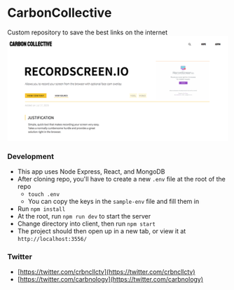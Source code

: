 # CarbonCollective
Custom repository to save the best links on the internet
![screenshot](screenshot.png)

### Development
- This app uses Node Express, React, and MongoDB
- After cloning repo, you'll have to create a new `.env` file at the root of the repo
  - `touch .env`
  - You can copy the keys in the `sample-env` file and fill them in
- Run `npm install`
- At the root, run `npm run dev` to start the server
- Change directory into client, then run `npm start`
- The project should then open up in a new tab, or view it at `http://localhost:3556/`

### Twitter
- [https://twitter.com/crbncllctv](https://twitter.com/crbncllctv)
- [https://twitter.com/carbnology](https://twitter.com/carbnology)